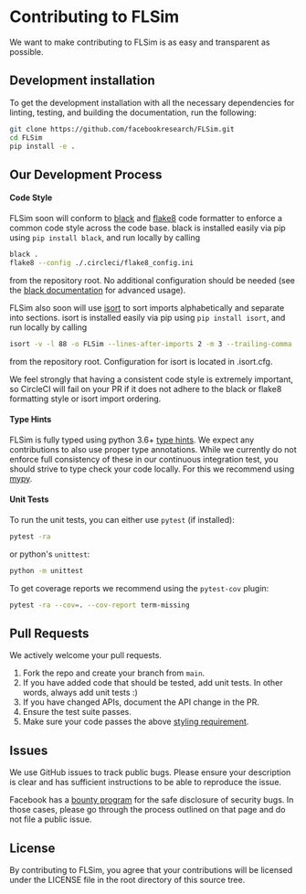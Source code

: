 # Contributing to FLSim

We want to make contributing to FLSim is as easy and transparent as possible.

## Development installation

To get the development installation with all the necessary dependencies for
linting, testing, and building the documentation, run the following:
```bash
git clone https://github.com/facebookresearch/FLSim.git
cd FLSim
pip install -e .
```

## Our Development Process

#### Code Style

FLSim soon will conform to [black](https://github.com/ambv/black) and [flake8](https://github.com/PyCQA/flake8)
code formatter to enforce a common code style across the code base. black is installed easily via
pip using `pip install black`, and run locally by calling
```bash
black .
flake8 --config ./.circleci/flake8_config.ini
```
from the repository root. No additional configuration should be needed (see the
[black documentation](https://black.readthedocs.io/en/stable/installation_and_usage.html#usage)
for advanced usage).

FLSim also soon will use [isort](https://github.com/timothycrosley/isort) to sort imports
alphabetically and separate into sections. isort is installed easily via
pip using `pip install isort`, and run locally by calling
```bash
isort -v -l 88 -o FLSim --lines-after-imports 2 -m 3 --trailing-comma  .
```
from the repository root. Configuration for isort is located in .isort.cfg.

We feel strongly that having a consistent code style is extremely important, so
CircleCI will fail on your PR if it does not adhere to the black or flake8 formatting style or isort import ordering.

#### Type Hints

FLSim is fully typed using python 3.6+
[type hints](https://www.python.org/dev/peps/pep-0484/).
We expect any contributions to also use proper type annotations.
While we currently do not enforce full consistency of these in our continuous integration
test, you should strive to type check your code locally. For this we recommend
using [mypy](http://mypy-lang.org/).

#### Unit Tests

To run the unit tests, you can either use `pytest` (if installed):
```bash
pytest -ra
```
or python's `unittest`:
```bash
python -m unittest
```

To get coverage reports we recommend using the `pytest-cov` plugin:
```bash
pytest -ra --cov=. --cov-report term-missing
```

## Pull Requests

We actively welcome your pull requests.

1. Fork the repo and create your branch from `main`.
2. If you have added code that should be tested, add unit tests.
   In other words, always add unit tests :)
3. If you have changed APIs, document the API change in the PR.
4. Ensure the test suite passes.
5. Make sure your code passes the above [styling requirement](#code-style).



## Issues

We use GitHub issues to track public bugs. Please ensure your description is
clear and has sufficient instructions to be able to reproduce the issue.

Facebook has a [bounty program](https://www.facebook.com/whitehat/) for the safe
disclosure of security bugs. In those cases, please go through the process
outlined on that page and do not file a public issue.


## License

By contributing to FLSim, you agree that your contributions will be licensed
under the LICENSE file in the root directory of this source tree.
